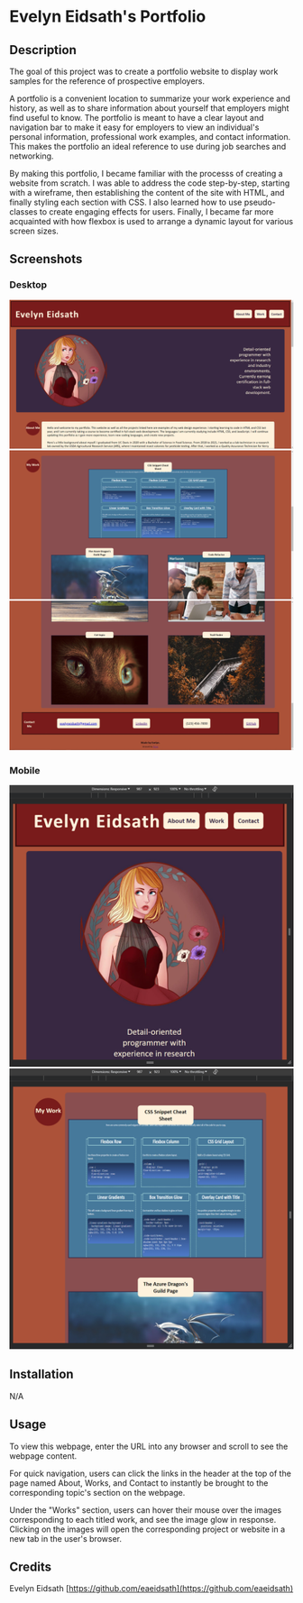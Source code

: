 # Evelyn Eidsath's Portfolio

## Description

The goal of this project was to create a portfolio website to display work samples for the reference of prospective employers.

A portfolio is a convenient location to summarize your work experience and history, as well as to share information about yourself that employers might find useful to know. The portfolio is meant to have a clear layout and navigation bar to make it easy for employers to view an individual's personal information, professional work examples, and contact information. This makes the portfolio an ideal reference to use during job searches and networking.

By making this portfolio, I became familiar with the processs of creating a website from scratch. I was able to address the code step-by-step, starting with a wireframe, then establishing the content of the site with HTML, and finally styling each section with CSS. I also learned how to use pseudo-classes to create engaging effects for users. Finally, I became far more acquainted with how flexbox is used to arrange a dynamic layout for various screen sizes.

## Screenshots

### Desktop
![Website screenshot 1 on desktop](./assets/images/desktop1.png)
![Website screenshot 2 on desktop](./assets/images/desktop2.png)
![website screenshot 3 on desktop](./assets/images/desktop3.jpg)

### Mobile
![Website screenshot 1 on mobile](./assets/images/mobile1.png)
![Website screenshot 2 on mobile](./assets/images/mobile2.png)

## Installation

N/A

## Usage

To view this webpage, enter the URL []() into any browser and scroll to see the webpage content.

For quick navigation, users can click the links in the header at the top of the page named About, Works, and Contact to instantly be brought to the corresponding topic's section on the webpage.

Under the "Works" section, users can hover their mouse over the images corresponding to each titled work, and see the image glow in response. Clicking on the images will open the corresponding project or website in a new tab in the user's browser.

## Credits

Evelyn Eidsath [https://github.com/eaeidsath](https://github.com/eaeidsath)
